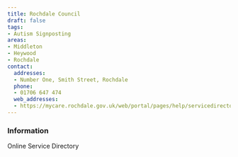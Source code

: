 ```yaml
---
title: Rochdale Council
draft: false
tags:
- Autism Signposting
areas:
- Middleton
- Heywood
- Rochdale
contact:
  addresses:
  - Number One, Smith Street, Rochdale
  phone:
  - 01706 647 474
  web_addresses:
  - https://mycare.rochdale.gov.uk/web/portal/pages/help/servicedirectory/a/autismservicedirec
---
```


### Information
Online Service Directory

